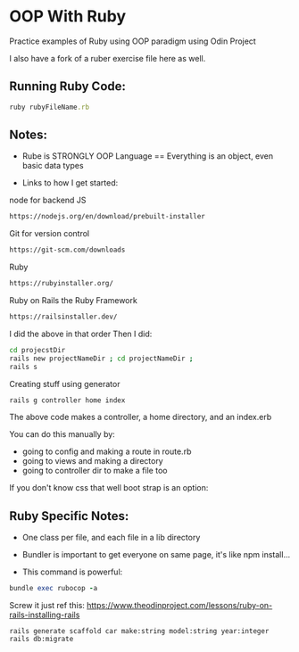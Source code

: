 # OOP With Ruby
Practice examples of Ruby using OOP paradigm using Odin Project

I also have a fork of a ruber exercise file here as well.

## Running Ruby Code:
```ruby
ruby rubyFileName.rb
```

## Notes:
* Rube is STRONGLY OOP Language == Everything is an object, even basic data types

* Links to how I get started:

node for backend JS
```bash
https://nodejs.org/en/download/prebuilt-installer
```
Git for version control
```bash
https://git-scm.com/downloads
```

Ruby
```bash
https://rubyinstaller.org/
```

Ruby on Rails the Ruby Framework
```bash
https://railsinstaller.dev/
```

I did the above in that order
Then I did:

```bash
cd projecstDir
rails new projectNameDir ; cd projectNameDir ; 
rails s
```

Creating stuff using generator
```ruby
rails g controller home index
```
The above code makes a controller, a home directory, and an index.erb

You can do this manually by: 
* going to config and making a route in route.rb
* going to views and making a directory
* going to controller dir to make a file too

If you don't know css that well boot strap is an option:

## Ruby Specific Notes:
* One class per file, and each file in a lib directory
* Bundler is important to get everyone on same page, it's like npm install...

* This command is powerful:
```ruby
bundle exec rubocop -a
```

Screw it just ref this:
https://www.theodinproject.com/lessons/ruby-on-rails-installing-rails

```
rails generate scaffold car make:string model:string year:integer
rails db:migrate

```